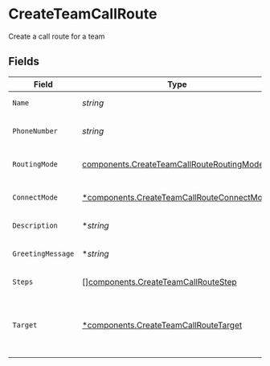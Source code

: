 # CreateTeamCallRoute

Create a call route for a team


## Fields

| Field                                                                                                   | Type                                                                                                    | Required                                                                                                | Description                                                                                             |
| ------------------------------------------------------------------------------------------------------- | ------------------------------------------------------------------------------------------------------- | ------------------------------------------------------------------------------------------------------- | ------------------------------------------------------------------------------------------------------- |
| `Name`                                                                                                  | *string*                                                                                                | :heavy_check_mark:                                                                                      | Name of the call route                                                                                  |
| `PhoneNumber`                                                                                           | *string*                                                                                                | :heavy_check_mark:                                                                                      | Phone number to route calls to                                                                          |
| `RoutingMode`                                                                                           | [components.CreateTeamCallRouteRoutingMode](../../models/components/createteamcallrouteroutingmode.md)  | :heavy_check_mark:                                                                                      | Routing mode for the call route                                                                         |
| `ConnectMode`                                                                                           | [*components.CreateTeamCallRouteConnectMode](../../models/components/createteamcallrouteconnectmode.md) | :heavy_minus_sign:                                                                                      | Connect mode for the call route                                                                         |
| `Description`                                                                                           | **string*                                                                                               | :heavy_minus_sign:                                                                                      | Description of the call route                                                                           |
| `GreetingMessage`                                                                                       | **string*                                                                                               | :heavy_minus_sign:                                                                                      | Greeting message for the call route                                                                     |
| `Steps`                                                                                                 | [][components.CreateTeamCallRouteStep](../../models/components/createteamcallroutestep.md)              | :heavy_minus_sign:                                                                                      | Steps for the call route                                                                                |
| `Target`                                                                                                | [*components.CreateTeamCallRouteTarget](../../models/components/createteamcallroutetarget.md)           | :heavy_minus_sign:                                                                                      | Target for the call route (required unless connect_mode is direct_dial)                                 |